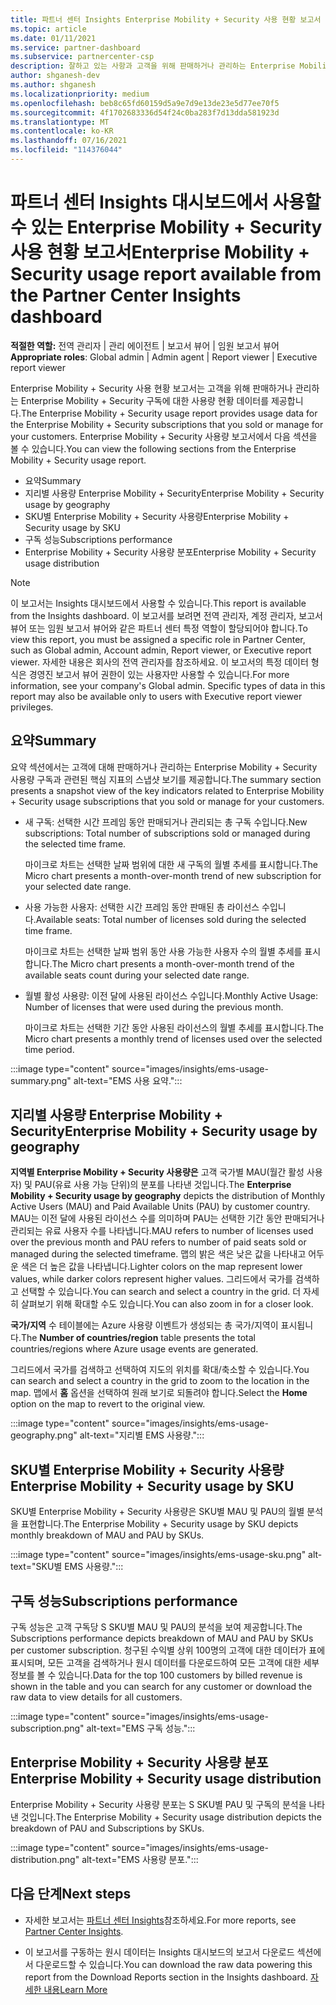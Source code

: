 ```yaml
---
title: 파트너 센터 Insights Enterprise Mobility + Security 사용 현황 보고서
ms.topic: article
ms.date: 01/11/2021
ms.service: partner-dashboard
ms.subservice: partnercenter-csp
description: 잘하고 있는 사항과 고객을 위해 판매하거나 관리하는 Enterprise Mobility + Security 구독의 사용량과 관련하여 개선할 수 있는 위치를 확인합니다.
author: shganesh-dev
ms.author: shganesh
ms.localizationpriority: medium
ms.openlocfilehash: beb8c65fd60159d5a9e7d9e13de23e5d77ee70f5
ms.sourcegitcommit: 4f1702683336d54f24c0ba283f7d13dda581923d
ms.translationtype: MT
ms.contentlocale: ko-KR
ms.lasthandoff: 07/16/2021
ms.locfileid: "114376044"
---
```

# <a name="enterprise-mobility--security-usage-report-available-from-the-partner-center-insights-dashboard"></a><span data-ttu-id="5966f-103">파트너 센터 Insights 대시보드에서 사용할 수 있는 Enterprise Mobility + Security 사용 현황 보고서</span><span class="sxs-lookup"><span data-stu-id="5966f-103">Enterprise Mobility + Security usage report available from the Partner Center Insights dashboard</span></span>

<span data-ttu-id="5966f-104">**적절한 역할:** 전역 관리자 | 관리 에이전트 | 보고서 뷰어 | 임원 보고서 뷰어</span><span class="sxs-lookup"><span data-stu-id="5966f-104">**Appropriate roles**: Global admin | Admin agent | Report viewer | Executive report viewer</span></span>

<span data-ttu-id="5966f-105">Enterprise Mobility + Security 사용 현황 보고서는 고객을 위해 판매하거나 관리하는 Enterprise Mobility + Security 구독에 대한 사용량 현황 데이터를 제공합니다.</span><span class="sxs-lookup"><span data-stu-id="5966f-105">The Enterprise Mobility + Security usage report provides usage data for the Enterprise Mobility + Security subscriptions that you sold or manage for your customers.</span></span> <span data-ttu-id="5966f-106">Enterprise Mobility + Security 사용량 보고서에서 다음 섹션을 볼 수 있습니다.</span><span class="sxs-lookup"><span data-stu-id="5966f-106">You can view the following sections from the Enterprise Mobility + Security usage report.</span></span>

- <span data-ttu-id="5966f-107">요약</span><span class="sxs-lookup"><span data-stu-id="5966f-107">Summary</span></span>
- <span data-ttu-id="5966f-108">지리별 사용량 Enterprise Mobility + Security</span><span class="sxs-lookup"><span data-stu-id="5966f-108">Enterprise Mobility + Security usage by geography</span></span>
- <span data-ttu-id="5966f-109">SKU별 Enterprise Mobility + Security 사용량</span><span class="sxs-lookup"><span data-stu-id="5966f-109">Enterprise Mobility + Security usage by SKU</span></span>
- <span data-ttu-id="5966f-110">구독 성능</span><span class="sxs-lookup"><span data-stu-id="5966f-110">Subscriptions performance</span></span>
- <span data-ttu-id="5966f-111">Enterprise Mobility + Security 사용량 분포</span><span class="sxs-lookup"><span data-stu-id="5966f-111">Enterprise Mobility + Security usage distribution</span></span>

 > [!NOTE]
 > <span data-ttu-id="5966f-112">이 보고서는 Insights 대시보드에서 사용할 수 있습니다.</span><span class="sxs-lookup"><span data-stu-id="5966f-112">This report is available from the Insights dashboard.</span></span> <span data-ttu-id="5966f-113">이 보고서를 보려면 전역 관리자, 계정 관리자, 보고서 뷰어 또는 임원 보고서 뷰어와 같은 파트너 센터 특정 역할이 할당되어야 합니다.</span><span class="sxs-lookup"><span data-stu-id="5966f-113">To view this report, you must be assigned a specific role in Partner Center, such as Global admin, Account admin, Report viewer, or Executive report viewer.</span></span> <span data-ttu-id="5966f-114">자세한 내용은 회사의 전역 관리자를 참조하세요. 이 보고서의 특정 데이터 형식은 경영진 보고서 뷰어 권한이 있는 사용자만 사용할 수 있습니다.</span><span class="sxs-lookup"><span data-stu-id="5966f-114">For more information, see your company's Global admin. Specific types of data in this report may also be available only to users with Executive report viewer privileges.</span></span>

## <a name="summary"></a><span data-ttu-id="5966f-115">요약</span><span class="sxs-lookup"><span data-stu-id="5966f-115">Summary</span></span>

<span data-ttu-id="5966f-116">요약 섹션에서는 고객에 대해 판매하거나 관리하는 Enterprise Mobility + Security 사용량 구독과 관련된 핵심 지표의 스냅샷 보기를 제공합니다.</span><span class="sxs-lookup"><span data-stu-id="5966f-116">The summary section presents a snapshot view of the key indicators related to Enterprise Mobility + Security usage subscriptions that you sold or manage for your customers.</span></span> 

- <span data-ttu-id="5966f-117">새 구독: 선택한 시간 프레임 동안 판매되거나 관리되는 총 구독 수입니다.</span><span class="sxs-lookup"><span data-stu-id="5966f-117">New subscriptions: Total number of subscriptions sold or managed during the selected time frame.</span></span>

   <span data-ttu-id="5966f-118">마이크로 차트는 선택한 날짜 범위에 대한 새 구독의 월별 추세를 표시합니다.</span><span class="sxs-lookup"><span data-stu-id="5966f-118">The Micro chart presents a month-over-month trend of new subscription for your selected date range.</span></span>

- <span data-ttu-id="5966f-119">사용 가능한 사용자: 선택한 시간 프레임 동안 판매된 총 라이선스 수입니다.</span><span class="sxs-lookup"><span data-stu-id="5966f-119">Available seats: Total number of licenses sold during the selected time frame.</span></span>

   <span data-ttu-id="5966f-120">마이크로 차트는 선택한 날짜 범위 동안 사용 가능한 사용자 수의 월별 추세를 표시합니다.</span><span class="sxs-lookup"><span data-stu-id="5966f-120">The Micro chart presents a month-over-month trend of the available seats count during your selected date range.</span></span>

- <span data-ttu-id="5966f-121">월별 활성 사용량: 이전 달에 사용된 라이선스 수입니다.</span><span class="sxs-lookup"><span data-stu-id="5966f-121">Monthly Active Usage: Number of licenses that were used during the previous month.</span></span>

   <span data-ttu-id="5966f-122">마이크로 차트는 선택한 기간 동안 사용된 라이선스의 월별 추세를 표시합니다.</span><span class="sxs-lookup"><span data-stu-id="5966f-122">The Micro chart presents a monthly trend of licenses used over the selected time period.</span></span>

:::image type="content" source="images/insights/ems-usage-summary.png" alt-text="EMS 사용 요약.":::

## <a name="enterprise-mobility--security-usage-by-geography"></a><span data-ttu-id="5966f-124">지리별 사용량 Enterprise Mobility + Security</span><span class="sxs-lookup"><span data-stu-id="5966f-124">Enterprise Mobility + Security usage by geography</span></span>

<span data-ttu-id="5966f-125">**지역별 Enterprise Mobility + Security 사용량은** 고객 국가별 MAU(월간 활성 사용자) 및 PAU(유료 사용 가능 단위)의 분포를 나타낸 것입니다.</span><span class="sxs-lookup"><span data-stu-id="5966f-125">The **Enterprise Mobility + Security usage by geography** depicts the distribution of Monthly Active Users (MAU) and Paid Available Units (PAU) by customer country.</span></span> <span data-ttu-id="5966f-126">MAU는 이전 달에 사용된 라이선스 수를 의미하며 PAU는 선택한 기간 동안 판매되거나 관리되는 유료 사용자 수를 나타냅니다.</span><span class="sxs-lookup"><span data-stu-id="5966f-126">MAU refers to number of licenses used over the previous month and PAU refers to number of paid seats sold or managed during the selected timeframe.</span></span> <span data-ttu-id="5966f-127">맵의 밝은 색은 낮은 값을 나타내고 어두운 색은 더 높은 값을 나타냅니다.</span><span class="sxs-lookup"><span data-stu-id="5966f-127">Lighter colors on the map represent lower values, while darker colors represent higher values.</span></span> <span data-ttu-id="5966f-128">그리드에서 국가를 검색하고 선택할 수 있습니다.</span><span class="sxs-lookup"><span data-stu-id="5966f-128">You can search and select a country in the grid.</span></span> <span data-ttu-id="5966f-129">더 자세히 살펴보기 위해 확대할 수도 있습니다.</span><span class="sxs-lookup"><span data-stu-id="5966f-129">You can also zoom in for a closer look.</span></span>

<span data-ttu-id="5966f-130">**국가/지역** 수 테이블에는 Azure 사용량 이벤트가 생성되는 총 국가/지역이 표시됩니다.</span><span class="sxs-lookup"><span data-stu-id="5966f-130">The **Number of countries/region** table presents the total countries/regions where Azure usage events are generated.</span></span>

<span data-ttu-id="5966f-131">그리드에서 국가를 검색하고 선택하여 지도의 위치를 확대/축소할 수 있습니다.</span><span class="sxs-lookup"><span data-stu-id="5966f-131">You can search and select a country in the grid to zoom to the location in the map.</span></span> <span data-ttu-id="5966f-132">맵에서 **홈** 옵션을 선택하여 원래 보기로 되돌려야 합니다.</span><span class="sxs-lookup"><span data-stu-id="5966f-132">Select the **Home** option on the map to revert to the original view.</span></span>

:::image type="content" source="images/insights/ems-usage-geography.png" alt-text="지리별 EMS 사용량.":::

## <a name="enterprise-mobility--security-usage-by-sku"></a><span data-ttu-id="5966f-134">SKU별 Enterprise Mobility + Security 사용량</span><span class="sxs-lookup"><span data-stu-id="5966f-134">Enterprise Mobility + Security usage by SKU</span></span>

<span data-ttu-id="5966f-135">SKU별 Enterprise Mobility + Security 사용량은 SKU별 MAU 및 PAU의 월별 분석을 표현합니다.</span><span class="sxs-lookup"><span data-stu-id="5966f-135">The Enterprise Mobility + Security usage by SKU depicts monthly breakdown of MAU and PAU by SKUs.</span></span>

:::image type="content" source="images/insights/ems-usage-sku.png" alt-text="SKU별 EMS 사용량.":::

## <a name="subscriptions-performance"></a><span data-ttu-id="5966f-137">구독 성능</span><span class="sxs-lookup"><span data-stu-id="5966f-137">Subscriptions performance</span></span>

<span data-ttu-id="5966f-138">구독 성능은 고객 구독당 S SKU별 MAU 및 PAU의 분석을 보여 제공합니다.</span><span class="sxs-lookup"><span data-stu-id="5966f-138">The Subscriptions performance depicts breakdown of MAU and PAU by SKUs per customer subscription.</span></span> <span data-ttu-id="5966f-139">청구된 수익별 상위 100명의 고객에 대한 데이터가 표에 표시되며, 모든 고객을 검색하거나 원시 데이터를 다운로드하여 모든 고객에 대한 세부 정보를 볼 수 있습니다.</span><span class="sxs-lookup"><span data-stu-id="5966f-139">Data for the top 100 customers by billed revenue is shown in the table and you can search for any customer or download the raw data to view details for all customers.</span></span>

:::image type="content" source="images/insights/ems-usage-subscription.png" alt-text="EMS 구독 성능.":::

## <a name="enterprise-mobility--security-usage-distribution"></a><span data-ttu-id="5966f-141">Enterprise Mobility + Security 사용량 분포</span><span class="sxs-lookup"><span data-stu-id="5966f-141">Enterprise Mobility + Security usage distribution</span></span>

<span data-ttu-id="5966f-142">Enterprise Mobility + Security 사용량 분포는 S SKU별 PAU 및 구독의 분석을 나타낸 것입니다.</span><span class="sxs-lookup"><span data-stu-id="5966f-142">The Enterprise Mobility + Security usage distribution depicts the breakdown of PAU and Subscriptions by SKUs.</span></span>

:::image type="content" source="images/insights/ems-usage-distribution.png" alt-text="EMS 사용량 분포.":::

## <a name="next-steps"></a><span data-ttu-id="5966f-144">다음 단계</span><span class="sxs-lookup"><span data-stu-id="5966f-144">Next steps</span></span>

- <span data-ttu-id="5966f-145">자세한 보고서는 [파트너 센터 Insights](partner-center-insights.md)참조하세요.</span><span class="sxs-lookup"><span data-stu-id="5966f-145">For more reports, see [Partner Center Insights](partner-center-insights.md).</span></span>

- <span data-ttu-id="5966f-146">이 보고서를 구동하는 원시 데이터는 Insights 대시보드의 보고서 다운로드 섹션에서 다운로드할 수 있습니다.</span><span class="sxs-lookup"><span data-stu-id="5966f-146">You can download the raw data powering this report from the Download Reports section in the Insights dashboard.</span></span> [<span data-ttu-id="5966f-147">자세한 내용</span><span class="sxs-lookup"><span data-stu-id="5966f-147">Learn More</span></span>](insights-download-reports.md) 
